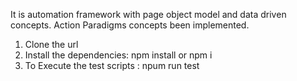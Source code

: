 It is automation framework with page object model and data driven concepts.
Action Paradigms concepts been implemented.

1. Clone the url
2. Install the dependencies: npm install or npm i
3. To Execute the test scripts : npum run test

```sh

```

```sh

```
